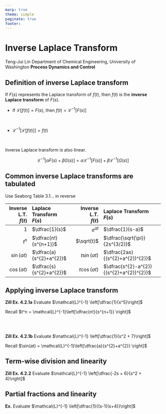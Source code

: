```yaml
---
marp: true
theme: simple
paginate: true
footer:
---
```


<!-- headingDivider: 2 -->
<!-- _class: cover -->
# Inverse Laplace Transform

Teng-Jui Lin
Department of Chemical Engineering, University of Washington
**Process Dynamics and Control**

## Definition of inverse Laplace transform

If $F(s)$ represents the Laplace transform of $f(t)$, then $f(t)$ is the **inverse Laplace transform** of $F(s)$.

- If $\mathcal{L}[f(t)] = F(s)$, then $f(t) = \mathcal{L}^{-1}[F(s)]$

<br/>

- $\mathcal{L}^{-1}[\mathcal{L}[f(t)]] = f(t)$

<br/>

Inverse Laplace transform is also linear.

$$
\mathcal{L}^{-1}[\alpha F(s) + \beta G(s)] = \alpha\mathcal{L}^{-1}[F(s)] + \beta\mathcal{L}^{-1}[G(s)]
$$

## Common inverse Laplace transforms are tabulated

Use Seaborg Table 3.1... in reverse

|Inverse L.T. <br/> $f(t)$|Laplace Transform <br/> $F(s)$|Inverse L.T. <br/> $f(t)$|Laplace Transform <br/> $F(s)$|
|-:|:---|-:|:-|
|$1$|$\dfrac{1}{s}$|$e^{at}$|$\dfrac{1}{s-a}$|
|$t^{n}$|$\dfrac{n!}{s^{n+1}}$|$\sqrt{t}$|$\dfrac{\sqrt{\pi}}{2s^{3/2}}$|
|$\sin(at)$|$\dfrac{a}{s^{2}+a^{2}}$|$t\sin(at)$|$\dfrac{2as}{(s^{2}+a^{2})^{2}}$|
|$\cos(at)$|$\dfrac{s}{s^{2}+a^{2}}$|$t\cos(at)$|$\dfrac{s^{2}-a^{2}}{(s^{2}+a^{2})^{2}}$|

## Applying inverse Laplace transform

**Zill Ex. 4.2.1a** Evaluate $\mathcal{L}^{-1} \left[\dfrac{1}{s^5}\right]$

Recall $t^n = \mathcal{L}^{-1}\left[\dfrac{n!}{s^{n+1}} \right]$

<br/><br/>

**Zill Ex. 4.2.1b** Evaluate $\mathcal{L}^{-1} \left[\dfrac{1}{s^2 + 7}\right]$

Recall $\sin(at) = \mathcal{L}^{-1}\left[\dfrac{a}{s^{2}+a^{2}} \right]$

## Term-wise division and linearity

**Zill Ex. 4.2.2** Evaluate $\mathcal{L}^{-1} \left[\dfrac{-2s + 6}{s^2 + 4}\right]$

## Partial fractions and linearity

**Ex.** Evaluate $\mathcal{L}^{-1} \left[\dfrac{1}{(s-1)(s+4)}\right]$
